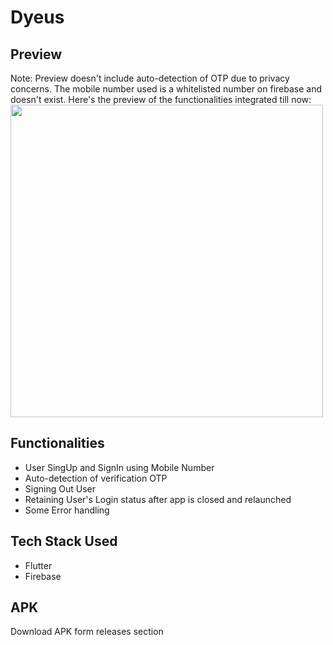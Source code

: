 # Dyeus

## Preview

Note: Preview doesn't include auto-detection of OTP due to privacy concerns. The mobile number used is a whitelisted
number on firebase and doesn't exist. Here's the preview of the functionalities integrated till now:
<br/>
<img height="500" src="https://github.com/srockstech/dyeus/blob/main/images/preview.gif">

## Functionalities

- User SingUp and SignIn using Mobile Number
- Auto-detection of verification OTP
- Signing Out User
- Retaining User's Login status after app is closed and relaunched
- Some Error handling

## Tech Stack Used

- Flutter
- Firebase

## APK

Download APK form releases section